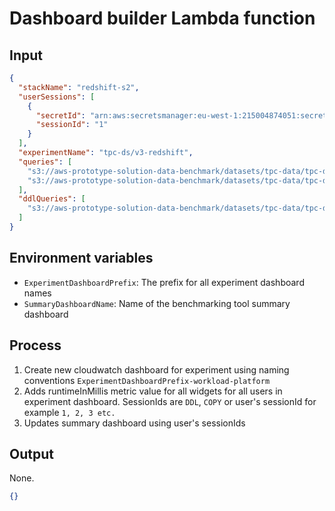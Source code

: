 # Dashboard builder Lambda function

## Input

```json
{
  "stackName": "redshift-s2",
  "userSessions": [
    {
      "secretId": "arn:aws:secretsmanager:eu-west-1:215004874051:secret:AdminUserSecret-3QZzJZ0cQCVl-6JzWbk",
      "sessionId": "1"
    }
  ],
  "experimentName": "tpc-ds/v3-redshift",
  "queries": [
    "s3://aws-prototype-solution-data-benchmark/datasets/tpc-data/tpc-ds-v3/benchmarking-queries/query_1.sql",
    "s3://aws-prototype-solution-data-benchmark/datasets/tpc-data/tpc-ds-v3/benchmarking-queries/query_2.sql"
  ],
  "ddlQueries": [
    "s3://aws-prototype-solution-data-benchmark/datasets/tpc-data/tpc-ds-v3/ddl/redshift/ddl.sql"
  ]
}
```

## Environment variables

- `ExperimentDashboardPrefix`: The prefix for all experiment dashboard names
- `SummaryDashboardName`: Name of the benchmarking tool summary dashboard

## Process

1. Create new cloudwatch dashboard for experiment using naming conventions `ExperimentDashboardPrefix-workload-platform`
2. Adds runtimeInMillis metric value for all widgets for all users in experiment dashboard. SessionIds are `DDL`, `COPY`
   or user's sessionId for example `1, 2, 3 etc.`
3. Updates summary dashboard using user's sessionIds

## Output

None.

```json
{}
```